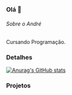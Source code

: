### Olá 👋

###### Sobre o André
Cursando Programação.

### Detalhes

[![Anurag's GitHub stats](httpsgithub-readme-stats.vercel.appapiusername=pedrogithub1406&show_icons=true&theme=dark)](httpsgithub.com/anuraghazragithub-readme-stats)

### Projetos

